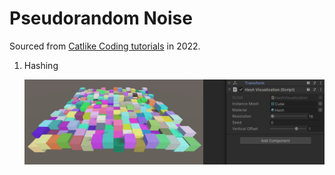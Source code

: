 # Pseudorandom Noise

Sourced from [Catlike Coding tutorials](https://catlikecoding.com/unity/tutorials/pseudorandom-noise/) in 2022.

1. Hashing

   ![Shader-rendered cubes generated by a hashing algorithm rendered in Unity](img/noise/demo1-hash.gif)
